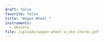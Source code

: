 ```yaml
---
draft: false
favorite: false
title: "Wagon Wheel "
instruments:
  - Ukulele
file: /uploads/wagon-wheel-w_uke-chords.pdf
---
```

